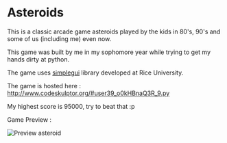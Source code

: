 # Asteroids
This is a classic arcade game asteroids played by the kids in 80's, 90's and some of us (including me) even now.

This game was built by me in my sophomore year while trying to get my hands dirty at python.

The game uses [simplegui](http://activeed.rice.edu/comp160/docs.html) library developed at Rice University.

The game is hosted here : http://www.codeskulptor.org/#user39_o0kHBnaQ3R_9.py

My highest score is 95000, try to beat that :p

Game Preview : 

![Preview asteroid](https://user-images.githubusercontent.com/36373739/48889607-701ab300-ee5c-11e8-87be-71a411bdd0c3.png)
